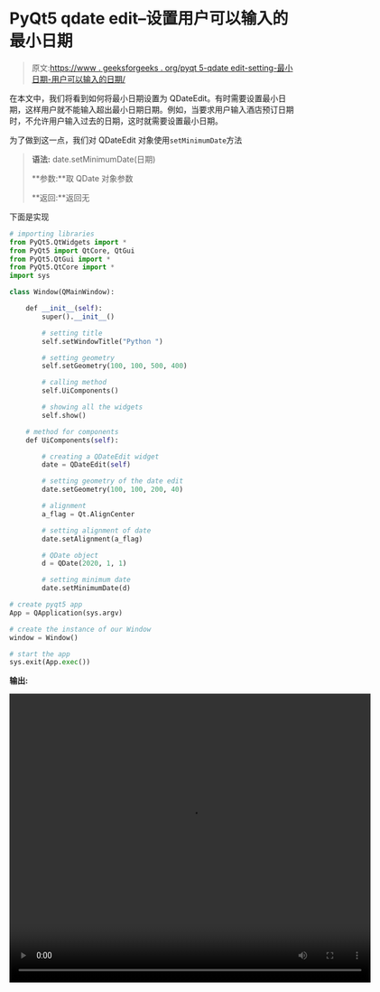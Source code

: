 # PyQt5 qdate edit–设置用户可以输入的最小日期

> 原文:[https://www . geeksforgeeks . org/pyqt 5-qdate edit-setting-最小日期-用户可以输入的日期/](https://www.geeksforgeeks.org/pyqt5-qdateedit-setting-minimum-date-which-user-can-enter/)

在本文中，我们将看到如何将最小日期设置为 QDateEdit。有时需要设置最小日期，这样用户就不能输入超出最小日期日期。例如，当要求用户输入酒店预订日期时，不允许用户输入过去的日期，这时就需要设置最小日期。

为了做到这一点，我们对 QDateEdit 对象使用`setMinimumDate`方法

> **语法:** date.setMinimumDate(日期)
> 
> **参数:**取 QDate 对象参数
> 
> **返回:**返回无

下面是实现

```py
# importing libraries
from PyQt5.QtWidgets import * 
from PyQt5 import QtCore, QtGui
from PyQt5.QtGui import * 
from PyQt5.QtCore import * 
import sys

class Window(QMainWindow):

    def __init__(self):
        super().__init__()

        # setting title
        self.setWindowTitle("Python ")

        # setting geometry
        self.setGeometry(100, 100, 500, 400)

        # calling method
        self.UiComponents()

        # showing all the widgets
        self.show()

    # method for components
    def UiComponents(self):

        # creating a QDateEdit widget
        date = QDateEdit(self)

        # setting geometry of the date edit
        date.setGeometry(100, 100, 200, 40)

        # alignment
        a_flag = Qt.AlignCenter

        # setting alignment of date
        date.setAlignment(a_flag)

        # QDate object
        d = QDate(2020, 1, 1)

        # setting minimum date
        date.setMinimumDate(d)

# create pyqt5 app
App = QApplication(sys.argv)

# create the instance of our Window
window = Window()

# start the app
sys.exit(App.exec())
```

**输出:**

<video class="wp-video-shortcode" id="video-445963-1" width="640" height="512" preload="metadata" controls=""><source type="video/mp4" src="https://media.geeksforgeeks.org/wp-content/uploads/20200704020538/Python-2020-07-04-02-05-14.mp4?_=1">[https://media.geeksforgeeks.org/wp-content/uploads/20200704020538/Python-2020-07-04-02-05-14.mp4](https://media.geeksforgeeks.org/wp-content/uploads/20200704020538/Python-2020-07-04-02-05-14.mp4)</video>